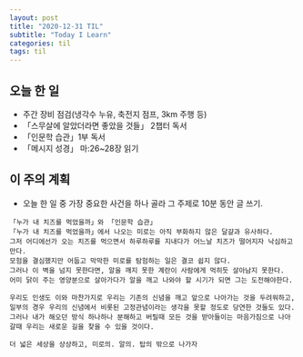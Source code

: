 ```yaml
---
layout: post
title: "2020-12-31 TIL"
subtitle: "Today I Learn"
categories: til
tags: til
---
```


## 오늘 한 일
   - 주간 장비 점검(냉각수 누유, 축전지 점프, 3km 주행 등)
   - 「스무살에 알았더라면 좋았을 것들」 2챕터 독서
   - 「인문학 습관」1부 독서
   - 「메시지 성경」 마:26~28장 읽기

## 이 주의 계획
- 오늘 한 일 중 가장 중요한 사건을 하나 골라 그 주제로 10분 동안 글 쓰기.
```
「누가 내 치즈를 먹었을까」와 「인문학 습관」
「누가 내 치즈를 먹었을까」에서 나오는 미로는 아직 부화하지 않은 달걀과 유사하다.   
그저 어디에선가 오는 치즈를 먹으면서 하루하루를 지내다가 어느날 치즈가 떨어지자 낙심하고 만다.   
모험을 결심했지만 어둡고 막막한 미로를 탐험하는 일은 결코 쉽지 않다.   
그러나 이 벽을 넘지 못한다면, 알을 깨지 못한 계란이 사람에게 먹히듯 살아남지 못한다.
어미 닭이 주는 영양분으로 살아가다가 알을 깨고 나와야 할 시기가 되면 그는 도전해야한다.

우리도 인생도 이와 마찬가지로 우리는 기존의 신념을 깨고 앞으로 나아가는 것을 두려워하고, 일부의 경우 우리의 신념에서 비롯된 고정관념이라는 생각을 못할 정도로 당연한 것들도 있다.   
그러나 내가 해오던 방식 하나하나 분해하고 버릴때 모든 것을 받아들이는 마음가짐으로 나아갈때 우리는 새로운 길을 찾을 수 있을 것이다.

더 넓은 세상을 상상하고, 미로의. 알의. 탑의 밖으로 나가자
```

